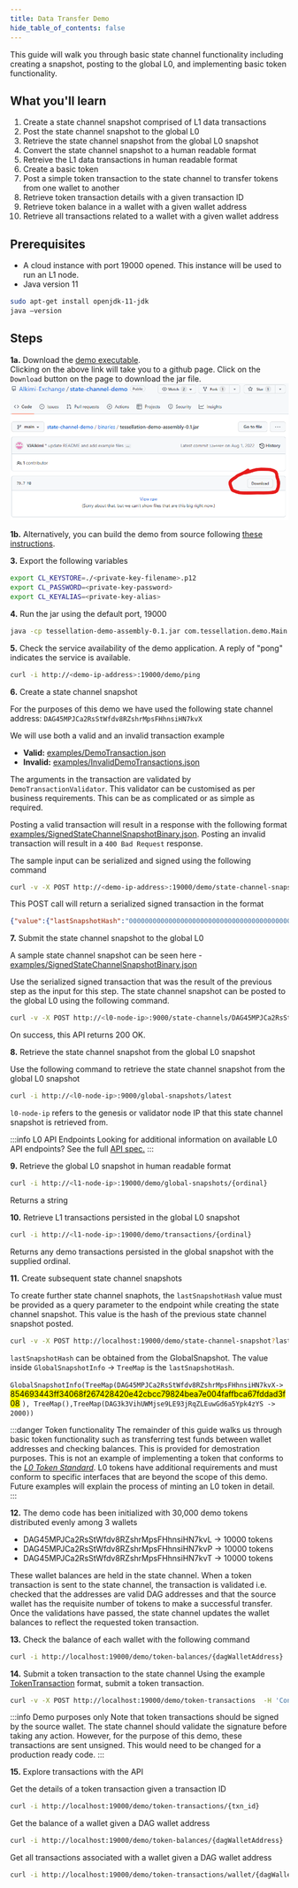```yaml
---
title: Data Transfer Demo
hide_table_of_contents: false
---
```

<intro-end />

This guide will walk you through basic state channel functionality including creating a snapshot, posting to the global L0, and implementing basic token functionality.

## What you'll learn
1. Create a state channel snapshot comprised of L1 data transactions
2. Post the state channel snapshot to the global L0
3. Retrieve the state channel snapshot from the global L0 snapshot
4. Convert the state channel snapshot to a human readable format
5. Retreive the L1 data transactions in human readable format
6. Create a basic token
7. Post a simple token transaction to the state channel to transfer tokens from one wallet to another
8. Retrieve token transaction details with a given transaction ID
9. Retrieve token balance in a wallet with a given wallet address
10. Retrieve all transactions related to a wallet with a given wallet address

## Prerequisites
- A cloud instance with port 19000 opened. This instance will be used to run an L1 node.
- Java version 11
```bash
sudo apt-get install openjdk-11-jdk
java –version
```

## Steps
**1a.** Download the 
       [demo executable](https://github.com/Alkimi-Exchange/state-channel-demo/blob/main/binaries/tessellation-demo-assembly-0.1.jar).<br/> 
       Clicking on the above link will take you to a github page. Click on the `Download` button on the page to download 
       the jar file. ![git screen](images/download-button.png)


**1b.** Alternatively, you can build the demo from source following [these instructions](/statechannels/examples/data-transfer-setup).

**3.** Export the following variables
```bash
export CL_KEYSTORE=./<private-key-filename>.p12
export CL_PASSWORD=<private-key-password>
export CL_KEYALIAS=<private-key-alias>
```

**4.** Run the jar using the default port, 19000
```bash
java -cp tessellation-demo-assembly-0.1.jar com.tessellation.demo.Main run-demo
```

**5.** Check the service availability of the demo application. A reply of "pong" indicates the service is available. 
```bash
curl -i http://<demo-ip-address>:19000/demo/ping
```

**6.** Create a state channel snapshot

For the purposes of this demo we have used the following state channel address: `DAG45MPJCa2RsStWfdv8RZshrMpsFHhnsiHN7kvX`

We will use both a valid and an invalid transaction example 
- **Valid:** [examples/DemoTransaction.json](https://github.com/Alkimi-Exchange/state-channel-demo/blob/main/examples/DemoTransaction.json)
- **Invalid:** [examples/InvalidDemoTransactions.json](https://github.com/Alkimi-Exchange/state-channel-demo/blob/main/examples/InvalidDemoTransactions.json)

The arguments in the transaction are validated by `DemoTransactionValidator`. This validator can be customised as per business requirements. This can be as complicated or as simple as required. 

Posting a valid transaction will result in a response with the following format [examples/SignedStateChannelSnapshotBinary.json](https://github.com/Alkimi-Exchange/state-channel-demo/blob/main/examples/SignedStateChannelSnapshotBinary.json). Posting an invalid transaction will result in a `400 Bad Request` response. 

The sample input can be serialized and signed using the following command
```bash
curl -v -X POST http://<demo-ip-address>:19000/demo/state-channel-snapshot -H 'Content-Type:application/json' -H "Accept:application/json" -d @DemoTransaction.json
```

This POST call will return a serialized signed transaction in the format
```json
{"value":{"lastSnapshotHash":"0000000000000000000000000000000000000000000000000000000000000000","content":[120,1,-22,7,2,97,109,111,117,110,-12,105,-28,2,-48,15,0,3,105,100,79,0]},"proofs":[{"id":"746f871e529455fd5b92ebd32af554aa2ec493f4d1b8679f405191405aea6083e8b63b740874962dcb71ce9bdaf6f1ea1a94ae6428a271c102141f80d5187a2d","signature":"3045022100d1f120f5663b9a69cc139676d021f6a7f7fc8e24492a2df267f85c8f58403b5802205df4aee32ae375f89bbfda9eaf97393099ad8a81ded983f2eb3824eae3f0d5d8"}]}
```

**7.** Submit the state channel snapshot to the global L0

A sample state channel snapshot can be seen here - [examples/SignedStateChannelSnapshotBinary.json](https://github.com/Alkimi-Exchange/state-channel-demo/blob/main/examples/SignedStateChannelSnapshotBinary.json)

Use the serialized signed transaction that was the result of the previous step as the input for this step. The state channel snapshot can be posted to the global L0 using the following command.
```bash
curl -v -X POST http://<l0-node-ip>:9000/state-channels/DAG45MPJCa2RsStWfdv8RZshrMpsFHhnsiHN7kvX/snapshot -H 'Content-Type:application/json' -H "Accept:application/json" -d @SignedStateChannelSnapshotBinary.json
```

On success, this API returns 200 OK. 

**8.** Retrieve the state channel snapshot from the global L0 snapshot

Use the following command to retrieve the state channel snapshot from the global L0 snapshot
```bash
curl -i http://<l0-node-ip>:9000/global-snapshots/latest
```

`l0-node-ip` refers to the genesis or validator node IP that this state channel snapshot is retrieved from.

:::info L0 API Endpoints
Looking for additional information on available L0 API endpoints? See the full [API spec.](/apps/network-apis)
:::

**9.** Retrieve the global L0 snapshot in human readable format
```bash
curl -i http://<l1-node-ip>:19000/demo/global-snapshots/{ordinal}
```
Returns a string

**10.** Retrieve L1 transactions persisted in the global L0 snapshot
```bash
curl -i http://<l1-node-ip>:19000/demo/transactions/{ordinal}
```
Returns any demo transactions persisted in the global snapshot with the supplied ordinal.

**11.** Create subsequent state channel snapshots

To create further state channel snaphots, the `lastSnapshotHash` value must be provided as a query parameter to the endpoint while creating the state channel snapshot. This value is the hash of the previous state channel snapshot posted. 

```bash
curl -v -X POST http://localhost:19000/demo/state-channel-snapshot?lastSnapshotHash=854693443ff34068f267428420e42cbcc79824bea7e004faffbca67fddad3f08 -H 'Content-Type:application/json' -H "Accept:application/json" -d @examples/DemoTransaction.json
```

`lastSnapshotHash` can be obtained from the GlobalSnapshot. The value inside `GlobalSnapshotInfo` -> `TreeMap` is the `lastSnapshotHash`. 


`GlobalSnapshotInfo(TreeMap(DAG45MPJCa2RsStWfdv8RZshrMpsFHhnsiHN7kvX->` <mark>854693443ff34068f267428420e42cbcc79824bea7e004faffbca67fddad3f08</mark> `), TreeMap(),TreeMap(DAG3k3VihUWMjse9LE93jRqZLEuwGd6a5Ypk4zYS -> 2000))`



:::danger Token functionality
The remainder of this guide walks us through basic token functionality such as transferring test funds between wallet addresses and checking balances. This is provided for demostration purposes. This is not an example of implementing a token that conforms to the [_L0 Token Standard_](/core-concepts/network/l0-token-standard). L0 tokens have additional requirements and must conform to specific interfaces that are beyond the scope of this demo. Future examples will explain the process of minting an L0 token in detail.  
:::

**12.** The demo code has been initialized with 30,000 demo tokens distributed evenly among 3 wallets

- DAG45MPJCa2RsStWfdv8RZshrMpsFHhnsiHN7kvL -> 10000 tokens
- DAG45MPJCa2RsStWfdv8RZshrMpsFHhnsiHN7kvP -> 10000 tokens
- DAG45MPJCa2RsStWfdv8RZshrMpsFHhnsiHN7kvT -> 10000 tokens

These wallet balances are held in the state channel. When a token transaction is sent to the state channel, the transaction is validated i.e. checked that the addresses are valid DAG addresses and that the source wallet has the requisite number of tokens to make a successful transfer. Once the validations have passed, the state channel updates the wallet balances to reflect the requested token transaction.

**13.** Check the balance of each wallet with the following command
```bash
curl -i http://localhost:19000/demo/token-balances/{dagWalletAddress}
```

**14.** Submit a token transaction to the state channel
Using the example [TokenTransaction](https://github.com/Alkimi-Exchange/state-channel-demo/blob/main/examples/TokenTransaction.json) format, submit a token transaction. 

```bash
curl -v -X POST http://localhost:19000/demo/token-transactions  -H 'Content-Type:application/json' -H "Accept:application/json" -d @examples/TokenTransaction.json
```

:::info Demo purposes only
Note that token transactions should be signed by the source wallet. The state channel should validate the signature before taking any action. However, for the purpose of this demo, these transactions are sent unsigned. This would need to be changed for a production ready code.
::: 

**15.** Explore transactions with the API

Get the details of a token transaction given a transaction ID
```bash
curl -i http://localhost:19000/demo/token-transactions/{txn_id}
```

Get the balance of a wallet given a DAG wallet address
```bash
curl -i http://localhost:19000/demo/token-balances/{dagWalletAddress}
```

Get all transactions associated with a wallet given a DAG wallet address
```bash
curl -i http://localhost:19000/demo/token-transactions/wallet/{dagWalletAddress}
```